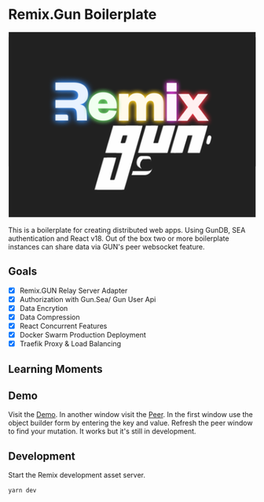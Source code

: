 # Remix.Gun Boilerplate

![Remix/Gun](public/github/rmix-gun.png 'Remix.Gun')

This is a boilerplate for creating distributed web apps. Using GunDB, SEA authentication and React v18. Out of the box two or more boilerplate instances can share data via GUN's peer websocket feature.

## Goals

- [x] Remix.GUN Relay Server Adapter
- [x] Authorization with Gun.Sea/ Gun User Api
- [x] Data Encrytion
- [x] Data Compression
- [x] React Concurrent Features
- [x] Docker Swarm Production Deployment
- [x] Traefik Proxy & Load Balancing

## Learning Moments

## Demo

Visit the [Demo](https://remix-gun.fltngmmth.com). In another window visit the [Peer](https//dev.cnxt.app). In the first window use the object builder form by entering the key and value. Refresh the peer window to find your mutation. It works but it's still in development.

## Development

Start the Remix development asset server.

```sh
yarn dev
```
